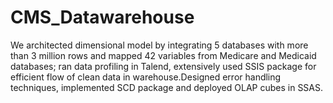 # CMS_Datawarehouse
We architected dimensional model by integrating 5 databases with more than 3 million rows and mapped 42 variables from Medicare and Medicaid databases; ran data profiling in Talend, extensively used SSIS package for efficient flow of clean data in warehouse.Designed error handling techniques, implemented SCD package and deployed OLAP cubes in SSAS.
